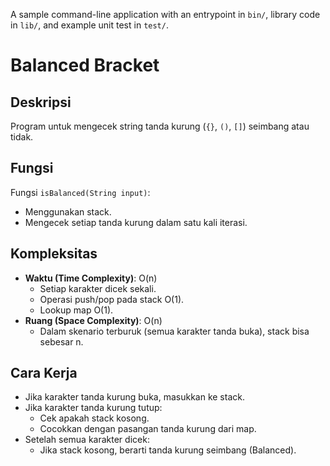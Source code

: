 A sample command-line application with an entrypoint in `bin/`, library code
in `lib/`, and example unit test in `test/`.

# Balanced Bracket

## Deskripsi

Program untuk mengecek string tanda kurung (`{}`, `()`, `[]`) seimbang atau tidak.

## Fungsi

Fungsi `isBalanced(String input)`:

- Menggunakan stack.
- Mengecek setiap tanda kurung dalam satu kali iterasi.

## Kompleksitas

- **Waktu (Time Complexity)**: O(n)
  - Setiap karakter dicek sekali.
  - Operasi push/pop pada stack O(1).
  - Lookup map O(1).
- **Ruang (Space Complexity)**: O(n)
  - Dalam skenario terburuk (semua karakter tanda buka), stack bisa sebesar n.

## Cara Kerja

- Jika karakter tanda kurung buka, masukkan ke stack.
- Jika karakter tanda kurung tutup:
  - Cek apakah stack kosong.
  - Cocokkan dengan pasangan tanda kurung dari map.
- Setelah semua karakter dicek:
  - Jika stack kosong, berarti tanda kurung seimbang (Balanced).

